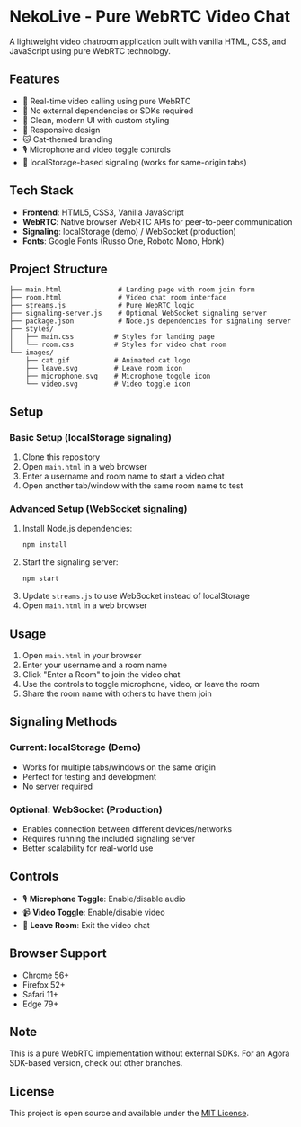 # NekoLive - Pure WebRTC Video Chat

A lightweight video chatroom application built with vanilla HTML, CSS, and JavaScript using pure WebRTC technology.

## Features

- 🎥 Real-time video calling using pure WebRTC
- 🚀 No external dependencies or SDKs required
- 🎨 Clean, modern UI with custom styling
- 📱 Responsive design
- 🐱 Cat-themed branding
- 🎙️ Microphone and video toggle controls
- 🔄 localStorage-based signaling (works for same-origin tabs)

## Tech Stack

- **Frontend**: HTML5, CSS3, Vanilla JavaScript
- **WebRTC**: Native browser WebRTC APIs for peer-to-peer communication
- **Signaling**: localStorage (demo) / WebSocket (production)
- **Fonts**: Google Fonts (Russo One, Roboto Mono, Honk)

## Project Structure

```
├── main.html              # Landing page with room join form
├── room.html              # Video chat room interface
├── streams.js             # Pure WebRTC logic
├── signaling-server.js    # Optional WebSocket signaling server
├── package.json           # Node.js dependencies for signaling server
├── styles/
│   ├── main.css          # Styles for landing page
│   └── room.css          # Styles for video chat room
└── images/
    ├── cat.gif           # Animated cat logo
    ├── leave.svg         # Leave room icon
    ├── microphone.svg    # Microphone toggle icon
    └── video.svg         # Video toggle icon
```

## Setup

### Basic Setup (localStorage signaling)
1. Clone this repository
2. Open `main.html` in a web browser
3. Enter a username and room name to start a video chat
4. Open another tab/window with the same room name to test

### Advanced Setup (WebSocket signaling)
1. Install Node.js dependencies:
   ```bash
   npm install
   ```
2. Start the signaling server:
   ```bash
   npm start
   ```
3. Update `streams.js` to use WebSocket instead of localStorage
4. Open `main.html` in a web browser

## Usage

1. Open `main.html` in your browser
2. Enter your username and a room name
3. Click "Enter a Room" to join the video chat
4. Use the controls to toggle microphone, video, or leave the room
5. Share the room name with others to have them join

## Signaling Methods

### Current: localStorage (Demo)
- Works for multiple tabs/windows on the same origin
- Perfect for testing and development
- No server required

### Optional: WebSocket (Production)
- Enables connection between different devices/networks
- Requires running the included signaling server
- Better scalability for real-world use

## Controls

- 🎙️ **Microphone Toggle**: Enable/disable audio
- 📹 **Video Toggle**: Enable/disable video
- 🚪 **Leave Room**: Exit the video chat

## Browser Support

- Chrome 56+
- Firefox 52+
- Safari 11+
- Edge 79+

## Note

This is a pure WebRTC implementation without external SDKs. For an Agora SDK-based version, check out other branches.

## License

This project is open source and available under the [MIT License](LICENSE).
